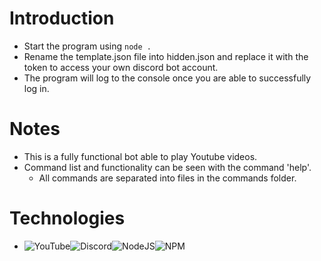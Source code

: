 # Introduction
*  Start the program using `node .`
*  Rename the template.json file into hidden.json and replace it with the token to access your own discord bot account.
*  The program will log to the console once you are able to successfully log in.

# Notes
* This is a fully functional bot able to play Youtube videos.
* Command list and functionality can be seen with the command 'help'.
    * All commands are separated into files in the commands folder.

# Technologies
*  ![YouTube](https://img.shields.io/badge/YouTube-%23FF0000.svg?style=for-the-badge&logo=YouTube&logoColor=white)![Discord](https://img.shields.io/badge/Discord-%237289DA.svg?style=for-the-badge&logo=discord&logoColor=white)![NodeJS](https://img.shields.io/badge/node.js-6DA55F?style=for-the-badge&logo=node.js&logoColor=white)![NPM](https://img.shields.io/badge/NPM-%23000000.svg?style=for-the-badge&logo=npm&logoColor=white)